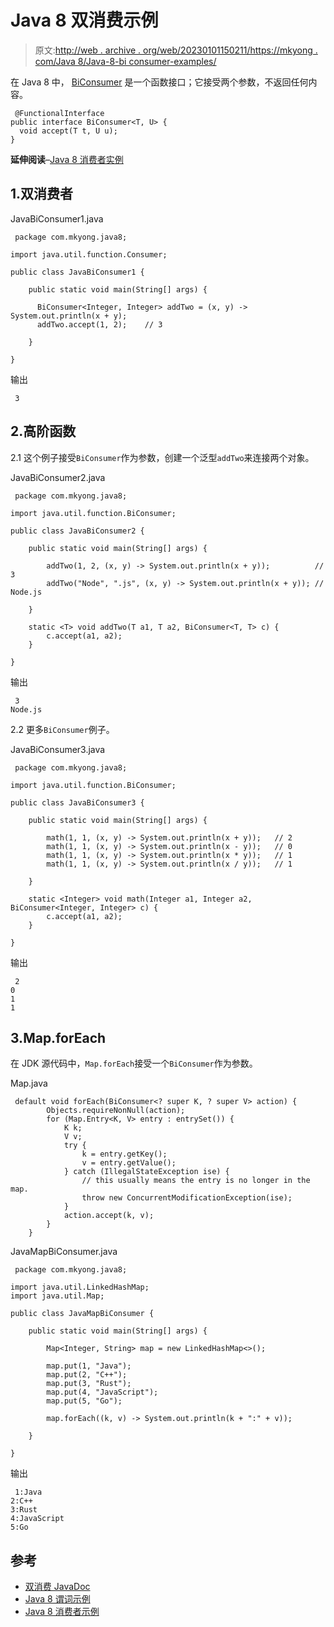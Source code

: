 # Java 8 双消费示例

> 原文:[http://web . archive . org/web/20230101150211/https://mkyong . com/Java 8/Java-8-bi consumer-examples/](http://web.archive.org/web/20230101150211/https://mkyong.com/java8/java-8-biconsumer-examples/)

在 Java 8 中， [BiConsumer](http://web.archive.org/web/20221205194609/https://docs.oracle.com/javase/8/docs/api/java/util/function/BiConsumer.html) 是一个函数接口；它接受两个参数，不返回任何内容。

```
 @FunctionalInterface
public interface BiConsumer<T, U> {
  void accept(T t, U u);
} 
```

**延伸阅读**–[Java 8 消费者实例](/web/20221205194609/https://mkyong.com/java8/java-8-consumer-examples/)

## 1.双消费者

JavaBiConsumer1.java

```
 package com.mkyong.java8;

import java.util.function.Consumer;

public class JavaBiConsumer1 {

    public static void main(String[] args) {

      BiConsumer<Integer, Integer> addTwo = (x, y) -> System.out.println(x + y);
      addTwo.accept(1, 2);    // 3

    }

} 
```

输出

```
 3 
```

## 2.高阶函数

2.1 这个例子接受`BiConsumer`作为参数，创建一个泛型`addTwo`来连接两个对象。

JavaBiConsumer2.java

```
 package com.mkyong.java8;

import java.util.function.BiConsumer;

public class JavaBiConsumer2 {

    public static void main(String[] args) {

        addTwo(1, 2, (x, y) -> System.out.println(x + y));          // 3
        addTwo("Node", ".js", (x, y) -> System.out.println(x + y)); // Node.js

    }

    static <T> void addTwo(T a1, T a2, BiConsumer<T, T> c) {
        c.accept(a1, a2);
    }

} 
```

输出

```
 3
Node.js 
```

2.2 更多`BiConsumer`例子。

JavaBiConsumer3.java

```
 package com.mkyong.java8;

import java.util.function.BiConsumer;

public class JavaBiConsumer3 {

    public static void main(String[] args) {

        math(1, 1, (x, y) -> System.out.println(x + y));   // 2
        math(1, 1, (x, y) -> System.out.println(x - y));   // 0
        math(1, 1, (x, y) -> System.out.println(x * y));   // 1
        math(1, 1, (x, y) -> System.out.println(x / y));   // 1

    }

    static <Integer> void math(Integer a1, Integer a2, BiConsumer<Integer, Integer> c) {
        c.accept(a1, a2);
    }

} 
```

输出

```
 2
0
1
1 
```

## 3.Map.forEach

在 JDK 源代码中，`Map.forEach`接受一个`BiConsumer`作为参数。

Map.java

```
 default void forEach(BiConsumer<? super K, ? super V> action) {
        Objects.requireNonNull(action);
        for (Map.Entry<K, V> entry : entrySet()) {
            K k;
            V v;
            try {
                k = entry.getKey();
                v = entry.getValue();
            } catch (IllegalStateException ise) {
                // this usually means the entry is no longer in the map.
                throw new ConcurrentModificationException(ise);
            }
            action.accept(k, v);
        }
    } 
```

JavaMapBiConsumer.java

```
 package com.mkyong.java8;

import java.util.LinkedHashMap;
import java.util.Map;

public class JavaMapBiConsumer {

    public static void main(String[] args) {

        Map<Integer, String> map = new LinkedHashMap<>();

        map.put(1, "Java");
        map.put(2, "C++");
        map.put(3, "Rust");
        map.put(4, "JavaScript");
        map.put(5, "Go");

        map.forEach((k, v) -> System.out.println(k + ":" + v));

    }

} 
```

输出

```
 1:Java
2:C++
3:Rust
4:JavaScript
5:Go 
```

## 参考

*   [双消费 JavaDoc](http://web.archive.org/web/20221205194609/https://docs.oracle.com/javase/8/docs/api/java/util/function/BiConsumer.html)
*   [Java 8 谓词示例](/web/20221205194609/https://mkyong.com/java8/java-8-predicate-examples/)
*   [Java 8 消费者示例](/web/20221205194609/https://mkyong.com/java8/java-8-consumer-examples/)

<input type="hidden" id="mkyong-current-postId" value="15423">